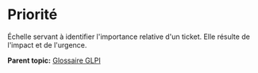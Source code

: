 Priorité
========

Échelle servant à identifier l'importance relative d'un ticket. Elle
résulte de l'impact et de l'urgence.

**Parent topic:** [Glossaire GLPI](../../glpi/glossary.html)
